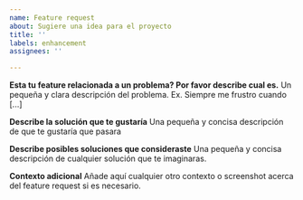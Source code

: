 ```yaml
---
name: Feature request
about: Sugiere una idea para el proyecto
title: ''
labels: enhancement
assignees: ''

---
```


**Esta tu feature relacionada a un problema? Por favor describe cual es.**
Un pequeña y clara descripción del problema. Ex. Siempre me frustro cuando [...]

**Describe la solución que te gustaría**
Una pequeña y concisa descripción de que te gustaría que pasara

**Describe posibles soluciones que consideraste**
Una pequeña y concisa descripción de cualquier solución que te imaginaras.

**Contexto adicional**
Añade aquí cualquier otro contexto o screenshot acerca del feature request si es necesario.
